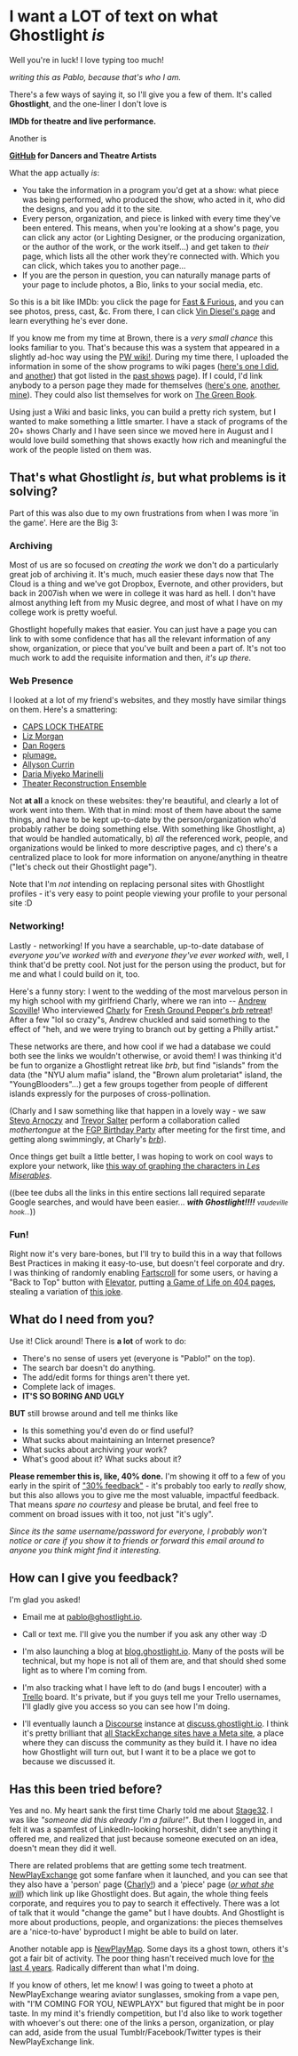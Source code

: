 # I want a LOT of text on what Ghostlight _is_

Well you're in luck! I love typing too much!

_writing this as Pablo, because that's who I am._

There's a few ways of saying it, so I'll give you a few of them. It's called
**Ghostlight**, and the one-liner I don't love is

**IMDb for theatre and live performance.**

Another is

**[GitHub](https://github.com) for Dancers and Theatre Artists**

What the app actually _is_:

* You take the information in a program you'd get at a show: what piece was
  being performed, who produced the show, who acted in it, who did the designs,
  and you add it to the site.
* Every person, organization, and piece is linked with every time they've been 
  entered. This means, when you're looking at a show's page, you can click any
  actor (or Lighting Designer, or the producing organization, or the author of
  the work, or the work itself...) and get taken to _their_ page, which lists
  all the other work they're connected with.  Which you can click, which takes
  you to another page...
* If you are the person in question, you can naturally manage parts of your
  page to include photos, a Bio, links to your social media, etc.

So this is a bit like IMDb: you click the page for [Fast &
Furious](http://www.imdb.com/title/tt1013752/), and you can see photos, press,
cast, &c. From there, I can click [Vin Diesel's
page](http://www.imdb.com/name/nm0004874/) and learn everything he's ever done.

If you know me from my time at Brown, there is a _very small chance_ this looks
familiar to you. That's because this was a system that appeared in a slightly
ad-hoc way using the [PW wiki!](http://pw.brown.edu/wiki/start). During my time
there, I uploaded the information in some of the show programs to wiki pages
([here's one I did](http://pw.brown.edu/wiki/shows/accidental_death_of_an_anarchist),
and [another](http://pw.brown.edu/wiki/shows/a_doll_house)) that got listed in the
[past shows](http://pw.brown.edu/wiki/shows/index) page). If I could, I'd link
anybody to a person page they made for themselves ([here's
one](http://pw.brown.edu/wiki/people/alex_lubensky_09),
[another](http://pw.brown.edu/wiki/people/kathryn_wallem_07),
[mine](http://pw.brown.edu/wiki/people/paul_meier_09)). They could also list
themselves for work on [The Green
Book](http://pw.brown.edu/wiki/people/greenbook).

Using just a Wiki and basic links, you can build a pretty rich system, but
I wanted to make something a little smarter. I have a stack of programs of the
20+ shows Charly and I have seen since we moved here in August and I would love
build something that shows exactly how rich and meaningful the work of the people
listed on them was.

## That's what Ghostlight _is_, but what problems is it solving?

Part of this was also due to my own frustrations from when I was more 'in the
game'. Here are the Big 3:

### Archiving

Most of us are so focused on _creating the work_ we don't do a particularly
great job of archiving it. It's much, much easier these days now that The Cloud
is a thing and we've got Dropbox, Evernote, and other providers, but back in
2007ish when we were in college it was hard as hell. I don't have almost
anything left from my Music degree, and most of what I have on my college work
is pretty woeful.

Ghostlight hopefully makes that easier. You can just have a page you can link to
with some confidence that has all the relevant information of any show,
organization, or piece that you've built and been a part of. It's not too much
work to add the requisite information and then, _it's up there._

### Web Presence

I looked at a lot of my friend's websites, and they mostly have similar things
on them. Here's a smattering:

* [CAPS LOCK THEATRE](http://capslocktheatre.com/)
* [Liz Morgan](http://www.lizmorganonline.com/)
* [Dan Rogers](http://www.danrogersdirects.com/)
* [plumage.](http://plumagewrites.tumblr.com/)
* [Allyson Currin](http://www.allysoncurrin.com)
* [Daria Miyeko Marinelli](http://www.dariamiyekomarinelli.com/)
* [Theater Reconstruction Ensemble](http://www.reconstructionensemble.org/)

Not **at all** a knock on these websites: they're beautiful, and clearly a lot
of work went into them. With that in mind: most of them have about the same
things, and have to be kept up-to-date by the person/organization who'd probably
rather be doing something else. With something like Ghostlight, a) that would be
handled automatically, b) _all_ the referenced work, people, and organizations
would be linked to more descriptive pages, and c) there's a centralized place to
look for more information on anyone/anything in theatre ("let's check out their
Ghostlight page").

Note that I'm _not_ intending on replacing personal sites with Ghostlight
profiles - it's very easy to point people viewing your profile to your personal
site :D

### Networking!

Lastly - networking! If you have a searchable, up-to-date database of _everyone
you've worked with_ and _everyone they've ever worked with_, well, I think
that'd be pretty cool. Not just for the person using the product, but for me
and what I could build on it, too.

Here's a funny story: I went to the wedding of the most marvelous person in my
high school with my girlfriend Charly, where we ran into -- [Andrew
Scoville](http://freshgroundpeppernyc.com/andrew-scoville/)! Who interviewed
[Charly](http://www.charlyevonsimpson.com/) for [Fresh Ground Pepper's _brb_
retreat](http://freshgroundpeppernyc.com/brb/)! After a few "lol so crazy"s,
Andrew chuckled and said something to the effect of "heh, and we were trying to
branch out by getting a Philly artist."

These networks are there, and how cool if we had a database we could both see
the links we wouldn't otherwise, or avoid them! I was thinking it'd be fun to
organize a Ghostlight retreat like _brb_, but find "islands" from the data (the
"NYU alum mafia" island, the "Brown alum proletariat" island, the
"YoungBlooders"...) get a few groups together from people of different islands
expressly for the purposes of cross-pollination.

(Charly and I saw something like that happen in a lovely way - we saw [Stevo
Arnoczy](http://www.harunalee.com/stevo.html) and [Trevor Salter](http://www.uniqueboard.com/trevorfsalter)
perform a collaboration called _mothertongue_ at the [FGP Birthday
Party](https://www.facebook.com/events/1691968014363395/) after meeting for the
first time, and getting along swimmingly, at Charly's
[_brb_](http://freshgroundpeppernyc.com/brb/)).

Once things get built a little better, I was hoping to work on cool ways to
explore your network, like [this way of graphing the characters in _Les
Miserables_](http://bl.ocks.org/mbostock/4600693).

((bee tee dubs all the links in this entire sections lall required separate Google
searches, and would have been easier... _**with Ghostlight!!!!**_
<small><em>vaudeville hook...</em></small>))

### Fun!

Right now it's very bare-bones, but I'll try to build this in a way that follows
Best Practices in making it easy-to-use, but doesn't feel corporate and dry. I
was thinking of randomly enabling
[Fartscroll](http://theonion.github.io/fartscroll.js/) for some users, or having
a "Back to Top" button with [Elevator](http://tholman.com/elevator.js/), putting
[a Game of Life on 404
pages](http://pmav.eu/stuff/javascript-game-of-life-v3.1.1/?autoplay=0&trail=0&grid=1&colors=1&zoom=1&s=random),
stealing a variation of [this joke](http://visitsteve.com/jibberish).

## What do I need from you?

Use it! Click around! There is **a lot** of work to do:

* There's no sense of users yet (everyone is "Pablo!" on the top).
* The search bar doesn't do anything.
* The add/edit forms for things aren't there yet.
* Complete lack of images.
* **IT'S SO BORING AND UGLY**

**BUT** still browse around and tell me thinks like

* Is this something you'd even do or find useful?
* What sucks about maintaining an Internet presence?
* What sucks about archiving your work?
* What's good about it? What sucks about it?

**Please remember this is, like, 40% done.** I'm showing it off to a few of you
early in the spirit of ["30%
feedback"](https://42floors.com/blog/startups/thirty-percent-feedback) - it's
probably too early to _really_ show, but this also allows you to give me the
most valuable, impactful feedback. That means _spare no courtesy_ and please be
brutal, and feel free to comment on broad issues with it too, not just "it's
ugly".

_Since its the same username/password for everyone, I probably won't notice or
care if you show it to friends or forward this email around to anyone you think
might find it interesting._

## How can I give you feedback?

I'm glad you asked!

* Email me at [pablo@ghostlight.io]().

* Call or text me. I'll give you the number if you ask any other way :D

* I'm also launching a blog at [blog.ghostlight.io](blog.ghostlight.io). Many of
  the posts will be technical, but my hope is not all of them are, and that
  should shed some light as to where I'm coming from.

* I'm also tracking what I have left to do (and bugs I encouter) with a 
  [Trello](https://trello.com) board. It's private, but if you guys tell me your
  Trello usernames, I'll gladly give you access so you can see how I'm doing.

* I'll eventually launch a [Discourse](http://www.discourse.org/) instance at
  [discuss.ghostlight.io](discuss.ghostlight.io). I think it's pretty brilliant
  that [all StackExchange sites have a Meta
  site](http://meta.stackexchange.com/tour), a place where they can discuss the
  community as they build it. I have no idea how Ghostlight will turn out, but I
  want it to be a place we got to because we discussed it.

## Has this been tried before?

Yes and no. My heart sank the first time Charly told me about
[Stage32](https://www.stage32.com/welcome/). I was like 
_"someone did this already I'm a failure!"_. But then I logged in, and felt it
was a spamfest of LinkedIn-looking horseshit, didn't see anything it offered me,
and realized that just because someone executed on an idea, doesn't mean they
did it well.

There are related problems that are getting some tech treatment.
[NewPlayExchange](https://newplayexchange.org/) got some fanfare when it
launched, and you can see that they also have a 'person' page
([Charly!](https://newplayexchange.org/users/975/charly-simpson)) and a 'piece'
page ([_or what she
will_](https://newplayexchange.org/plays/20713/or-what-she-will)) which link up
like Ghostlight does. But again, the whole thing feels corporate, and requires
you to pay to search it effectively. There was a lot of talk that it would
"change the game" but I have doubts. And Ghostlight is more about productions,
people, and organizations: the pieces themselves are a 'nice-to-have' byproduct
I might be able to build on later.

Another notable app is [NewPlayMap](http://newplaymap.org/). Some days its a
ghost town, others it's got a fair bit of activity. The poor thing hasn't
received much love for [the last 4
years](https://github.com/newplaymap/newplaymap). Radically different than what
I'm doing.

If you know of others, let me know! I was going to tweet a photo at
NewPlayExchange wearing aviator sunglasses, smoking from a vape pen, with
"I'M COMING FOR YOU, NEWPLAYX" but figured that might be in poor taste. In my
mind it's friendly competition, but I'd also like to work together with whoever's
out there: one of the links a person, organization, or play can add, aside from the
usual Tumblr/Facebook/Twitter types is their NewPlayExchange link.

